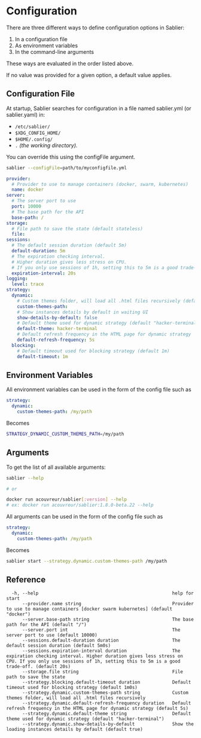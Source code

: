 # Configuration

There are three different ways to define configuration options in Sablier:

1. In a configuration file
2. As environment variables
3. In the command-line arguments

These ways are evaluated in the order listed above.

If no value was provided for a given option, a default value applies.

## Configuration File

At startup, Sablier searches for configuration in a file named sablier.yml (or sablier.yaml) in:

- `/etc/sablier/`
- `$XDG_CONFIG_HOME/`
- `$HOME/.config/`
- `.` *(the working directory).*

You can override this using the configFile argument.

```bash
sablier --configFile=path/to/myconfigfile.yml
```

```yaml
provider:
  # Provider to use to manage containers (docker, swarm, kubernetes)
  name: docker 
server:
  # The server port to use
  port: 10000 
  # The base path for the API
  base-path: /
storage:
  # File path to save the state (default stateless)
  file:
sessions:
  # The default session duration (default 5m)
  default-duration: 5m
  # The expiration checking interval. 
  # Higher duration gives less stress on CPU. 
  # If you only use sessions of 1h, setting this to 5m is a good trade-off.
  expiration-interval: 20s
logging:
  level: trace
strategy:
  dynamic:
    # Custom themes folder, will load all .html files recursively (default empty)
    custom-themes-path:
    # Show instances details by default in waiting UI
    show-details-by-default: false
    # Default theme used for dynamic strategy (default "hacker-terminal")
    default-theme: hacker-terminal
    # Default refresh frequency in the HTML page for dynamic strategy
    default-refresh-frequency: 5s
  blocking:
    # Default timeout used for blocking strategy (default 1m)
    default-timeout: 1m
```

## Environment Variables

All environment variables can be used in the form of the config file such as 

```yaml
strategy:
  dynamic:
    custom-themes-path: /my/path
```

Becomes

```bash
STRATEGY_DYNAMIC_CUSTOM_THEMES_PATH=/my/path
```

## Arguments

To get the list of all available arguments:

```bash
sablier --help

# or

docker run acouvreur/sablier[:version] --help
# ex: docker run acouvreur/sablier:1.8.0-beta.22 --help
```

All arguments can be used in the form of the config file such as 

```yaml
strategy:
  dynamic:
    custom-themes-path: /my/path
```

Becomes

```bash
sablier start --strategy.dynamic.custom-themes-path /my/path
```

## Reference

```
  -h, --help                                                  help for start
      --provider.name string                                  Provider to use to manage containers [docker swarm kubernetes] (default "docker")
      --server.base-path string                               The base path for the API (default "/")
      --server.port int                                       The server port to use (default 10000)
      --sessions.default-duration duration                    The default session duration (default 5m0s)
      --sessions.expiration-interval duration                 The expiration checking interval. Higher duration gives less stress on CPU. If you only use sessions of 1h, setting this to 5m is a good trade-off. (default 20s)
      --storage.file string                                   File path to save the state
      --strategy.blocking.default-timeout duration            Default timeout used for blocking strategy (default 1m0s)
      --strategy.dynamic.custom-themes-path string            Custom themes folder, will load all .html files recursively
      --strategy.dynamic.default-refresh-frequency duration   Default refresh frequency in the HTML page for dynamic strategy (default 5s)
      --strategy.dynamic.default-theme string                 Default theme used for dynamic strategy (default "hacker-terminal")
      --strategy.dynamic.show-details-by-default              Show the loading instances details by default (default true)
```
